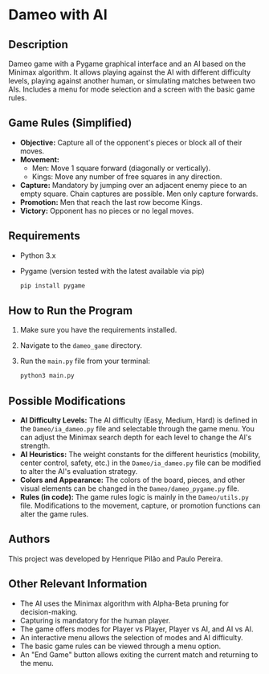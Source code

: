 # Dameo with AI

## Description

Dameo game with a Pygame graphical interface and an AI based on the Minimax algorithm. It allows playing against the AI with different difficulty levels, playing against another human, or simulating matches between two AIs. Includes a menu for mode selection and a screen with the basic game rules.

## Game Rules (Simplified)

* **Objective:** Capture all of the opponent's pieces or block all of their moves.
* **Movement:**
    * Men: Move 1 square forward (diagonally or vertically).
    * Kings: Move any number of free squares in any direction.
* **Capture:** Mandatory by jumping over an adjacent enemy piece to an empty square. Chain captures are possible. Men only capture forwards.
* **Promotion:** Men that reach the last row become Kings.
* **Victory:** Opponent has no pieces or no legal moves.

## Requirements

* Python 3.x
* Pygame (version tested with the latest available via pip)

    ```bash
    pip install pygame
    ```

## How to Run the Program

1.  Make sure you have the requirements installed.
2.  Navigate to the `dameo_game` directory.
3.  Run the `main.py` file from your terminal:

    ```bash
    python3 main.py
    ```

## Possible Modifications

* **AI Difficulty Levels:** The AI difficulty (Easy, Medium, Hard) is defined in the `Dameo/ia_dameo.py` file and selectable through the game menu. You can adjust the Minimax search depth for each level to change the AI's strength.
* **AI Heuristics:** The weight constants for the different heuristics (mobility, center control, safety, etc.) in the `Dameo/ia_dameo.py` file can be modified to alter the AI's evaluation strategy.
* **Colors and Appearance:** The colors of the board, pieces, and other visual elements can be changed in the `Dameo/dameo_pygame.py` file.
* **Rules (in code):** The game rules logic is mainly in the `Dameo/utils.py` file. Modifications to the movement, capture, or promotion functions can alter the game rules.

## Authors

This project was developed by Henrique Pilão and Paulo Pereira.

## Other Relevant Information

* The AI uses the Minimax algorithm with Alpha-Beta pruning for decision-making.
* Capturing is mandatory for the human player.
* The game offers modes for Player vs Player, Player vs AI, and AI vs AI.
* An interactive menu allows the selection of modes and AI difficulty.
* The basic game rules can be viewed through a menu option.
* An "End Game" button allows exiting the current match and returning to the menu.